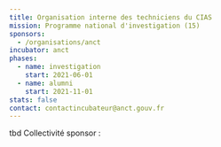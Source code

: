 ```yaml
---
title: Organisation interne des techniciens du CIAS
mission: Programme national d'investigation (15)
sponsors:
  - /organisations/anct
incubator: anct
phases:
  - name: investigation
    start: 2021-06-01
  - name: alumni
    start: 2021-11-01
stats: false
contact: contactincubateur@anct.gouv.fr
---
```

tbd
Collectivité sponsor : 
